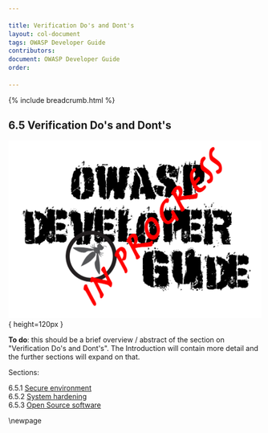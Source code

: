 ```yaml
---

title: Verification Do's and Dont's
layout: col-document
tags: OWASP Developer Guide
contributors:
document: OWASP Developer Guide
order:

---
```


{% include breadcrumb.html %}

## 6.5 Verification Do's and Dont's

![Developer Guide](../../assets/images/dg_wip.png){ height=120px }

**To do**: this should be a brief overview / abstract of the section on "Verification Do's and Dont's".
The Introduction will contain more detail and the further sections will expand on that.

Sections:

6.5.1 [Secure environment](#secure-environment)  
6.5.2 [System hardening](#system-hardening)  
6.5.3 [Open Source software](#open-source-software)  

\newpage
